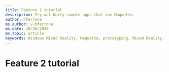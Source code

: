 ```yaml
---
title: Feature 2 tutorial
description: Try out Unity sample apps that use Maquette.
author: hferrone
ms.author: v-hferrone
ms.date: 10/26/2020
ms.topic: article
keywords: Windows Mixed Reality, Maquette, prototyping, Mixed Reality, Virtual Reality, VR, MR, Feedback, Feedback Hub, bugs
---
```


# Feature 2 tutorial

<!-- TODO(Harrison/Stefan): Need cool header image from tutorial -->

<!-- TODO(Stefan): Create tutorial content and screenshots -->
